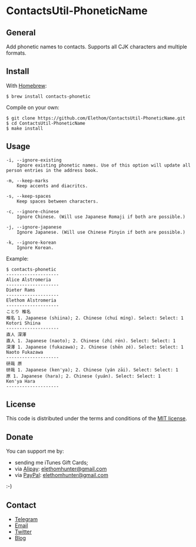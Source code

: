 # ContactsUtil-PhoneticName

## General

Add phonetic names to contacts. Supports all CJK characters and multiple formats.

## Install

With [Homebrew](https://github.com/Homebrew/homebrew):

```Shell
$ brew install contacts-phonetic
```

Compile on your own:

```Shell
$ git clone https://github.com/Elethom/ContactsUtil-PhoneticName.git
$ cd ContactsUtil-PhoneticName
$ make install
```

## Usage

```
-i, --ignore-existing
    Ignore existing phonetic names. Use of this option will update all person entries in the address book.

-m, --keep-marks
    Keep accents and diacritcs.

-s, --keep-spaces
    Keep spaces between characters.

-c, --ignore-chinese
    Ignore Chinese. (Will use Japanese Romaji if both are possible.)

-j, --ignore-japanese
    Ignore Japanese. (Will use Chinese Pinyin if both are possible.)

-k, --ignore-korean
    Ignore Korean.
```

Example:

```Shell
$ contacts-phonetic
--------------------
Alice Alstromeria
--------------------
Dieter Rams
--------------------
Elethom Alstromeria
--------------------
ことり 椎名
椎名 1. Japanese (shiina); 2. Chinese (chuí míng). Select: Select: 1
Kotori Shiina
--------------------
直人 深澤
直人 1. Japanese (naoto); 2. Chinese (zhí rén). Select: Select: 1
深澤 1. Japanese (fukazawa); 2. Chinese (shēn zé). Select: Select: 1
Naoto Fukazawa
--------------------
研哉 原
研哉 1. Japanese (ken'ya); 2. Chinese (yán zāi). Select: Select: 1
原 1. Japanese (hara); 2. Chinese (yuán). Select: Select: 1
Ken'ya Hara
--------------------
```

## License

This code is distributed under the terms and conditions of the [MIT license](http://opensource.org/licenses/MIT).

## Donate

You can support me by:

* sending me iTunes Gift Cards;
* via [Alipay](https://www.alipay.com): elethomhunter@gmail.com
* via [PayPal](https://www.paypal.com): elethomhunter@gmail.com

:-)

## Contact

* [Telegram](http://telegram.me/elethom)
* [Email](mailto:elethomhunter@gmail.com)
* [Twitter](https://twitter.com/elethomhunter)
* [Blog](http://blog.projectrhinestone.org)
